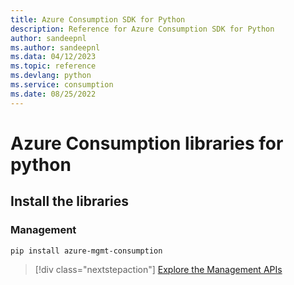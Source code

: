 ```yaml
---
title: Azure Consumption SDK for Python
description: Reference for Azure Consumption SDK for Python
author: sandeepnl
ms.author: sandeepnl
ms.data: 04/12/2023
ms.topic: reference
ms.devlang: python
ms.service: consumption
ms.date: 08/25/2022
---
```

# Azure Consumption libraries for python

## Install the libraries


### Management

```bash
pip install azure-mgmt-consumption
```
> [!div class="nextstepaction"]
> [Explore the Management APIs](/python/api/overview/azure/mgmt-consumption-readme)